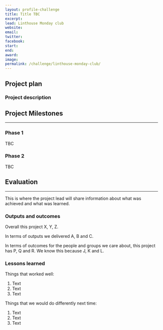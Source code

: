 ```yaml
---
layout: profile-challenge
title: Title TBC
excerpt: 
lead: Linthouse Monday club
website: 
email: 
twitter: 
facebook: 
start: 
end: 
award: 
image:
permalink: /challenge/linthouse-monday-club/ 
---
```


## **Project plan**

### Project description



## **Project Milestones**

---

### Phase 1

TBC

### Phase 2

TBC


## **Evaluation**

---

This is where the project lead will share information about what was achieved and what was learned.

### Outputs and outcomes

Overall this project X, Y, Z.

In terms of outputs we delivered A, B and C.

In terms of outcomes for the people and groups we care about, this project has P, Q and R. We know this because J, K and L.

### Lessons learned

Things that worked well:

1. Text
2. Text
3. Text

Things that we would do differently next time:

1. Text
2. Text
3. Text
